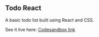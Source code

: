 ## Todo React
A basic todo list built using React and CSS.

See it live here: [Codesandbox link](https://codesandbox.io/s/todo-list-react-7fj0k)
